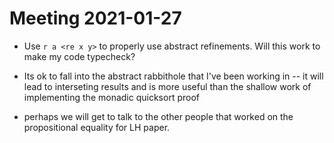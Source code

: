 # Meeting 2021-01-27

- Use `r a <re x y>` to properly use abstract refinements. Will this work to
  make my code typecheck?

- Its ok to fall into the abstract rabbithole that I've been working in -- it
  will lead to interseting results and is more useful than the shallow work of
  implementing the monadic quicksort proof

- perhaps we will get to talk to the other people that worked on the
  propositional equality for LH paper.
